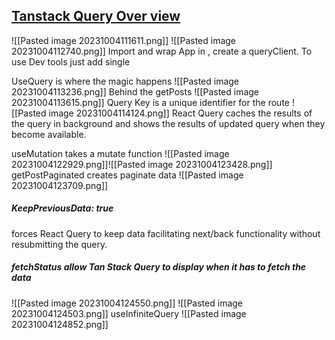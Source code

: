 ## [Tanstack Query Over view](https://www.youtube.com/watch?v=lVLz_ASqAio)
![[Pasted image 20231004111611.png]]
![[Pasted image 20231004112740.png]]
Import and wrap App in <QueryClientProvider></QueryClientProvider >, create a queryClient. To use Dev tools just add single <ReactQueryDevtools />

UseQuery is where the magic happens
![[Pasted image 20231004113236.png]]
Behind the getPosts
![[Pasted image 20231004113615.png]]
Query Key is a unique identifier for the route
![[Pasted image 20231004114124.png]]
React Query caches the results of the query in background and shows the results of updated query when they become available.

useMutation takes a mutate function
![[Pasted image 20231004122929.png]]![[Pasted image 20231004123428.png]]
getPostPaginated creates paginate data
![[Pasted image 20231004123709.png]]
##### KeepPreviousData: true 
forces React Query to keep data facilitating next/back functionality without resubmitting the query.

##### fetchStatus allow Tan Stack Query to display when it has to fetch the data
![[Pasted image 20231004124550.png]]
![[Pasted image 20231004124503.png]]
useInfiniteQuery
![[Pasted image 20231004124852.png]]
